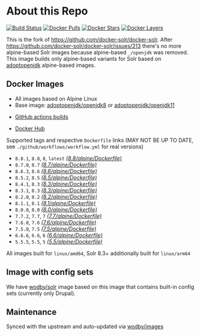 # About this Repo

[![Build Status](https://github.com/wodby/base-solr/workflows/Build%20docker%20image/badge.svg)](https://github.com/wodby/base-solr/actions)
[![Docker Pulls](https://img.shields.io/docker/pulls/wodby/base-solr.svg)](https://hub.docker.com/r/wodby/base-solr)
[![Docker Stars](https://img.shields.io/docker/stars/wodby/base-solr.svg)](https://hub.docker.com/r/wodby/base-solr)
[![Docker Layers](https://images.microbadger.com/badges/image/wodby/base-solr.svg)](https://microbadger.com/images/wodby/base-solr)

This is the fork of https://github.com/docker-solr/docker-solr. After https://github.com/docker-solr/docker-solr/issues/213 there's no more alpine-based Solr images because alpine-based `_/openjdk` was removed. This image builds only alpine-based variants for Solr based on [adoptopenjdk](https://adoptopenjdk.net)  alpine-based images.  

## Docker Images

* All images based on Alpine Linux
* Base image: [adoptopenjdk/openjdk8](https://hub.docker.com/r/adoptopenjdk/openjdk8) or [adoptopenjdk/openjdk11](https://hub.docker.com/r/adoptopenjdk/openjdk11)
- [GitHub actions builds](https://github.com/wodby/base-solr/actions) 
* [Docker Hub](https://hub.docker.com/r/wodby/base-solr)

Supported tags and respective `Dockerfile` links (MAY NOT BE UP TO DATE, see `./github/workflows/workflow.yml` for real versions)

* `8.8.1`, `8.8`, `8`, `latest` [_(8.8/alpine/Dockerfile)_](https://github.com/wodby/base-solr/tree/master/8.8/alpine/Dockerfile)
* `8.7.0`, `8.7` [_(8.7/alpine/Dockerfile)_](https://github.com/wodby/base-solr/tree/master/8.7/alpine/Dockerfile)
* `8.6.3`, `8.6` [_(8.6/alpine/Dockerfile)_](https://github.com/wodby/base-solr/tree/master/8.6/alpine/Dockerfile)
* `8.5.2`, `8.5` [_(8.5/alpine/Dockerfile)_](https://github.com/wodby/base-solr/tree/master/8.5/alpine/Dockerfile)
* `8.4.1`, `8.3` [_(8.3/alpine/Dockerfile)_](https://github.com/wodby/base-solr/tree/master/8.4/alpine/Dockerfile)
* `8.3.1`, `8.3` [_(8.3/alpine/Dockerfile)_](https://github.com/wodby/base-solr/tree/master/8.3/alpine/Dockerfile)
* `8.2.0`, `8.2` [_(8.2/alpine/Dockerfile)_](https://github.com/wodby/base-solr/tree/master/8.2/alpine/Dockerfile)
* `8.1.1`, `8.1` [_(8.1/alpine/Dockerfile)_](https://github.com/wodby/base-solr/tree/master/8.1/alpine/Dockerfile)
* `8.0.0`, `8.0` [_(8.0/alpine/Dockerfile)_](https://github.com/wodby/base-solr/tree/master/8.0/alpine/Dockerfile)
* `7.7.2`, `7.7`, `7` [_(7.7/alpine/Dockerfile)_](https://github.com/wodby/base-solr/tree/master/7.7/alpine/Dockerfile)
* `7.6.0`, `7.6` [_(7.6/alpine/Dockerfile)_](https://github.com/wodby/base-solr/tree/master/7.6/alpine/Dockerfile)
* `7.5.0`, `7.5` [_(7.5/alpine/Dockerfile)_](https://github.com/wodby/base-solr/tree/master/7.5/alpine/Dockerfile)
* `6.6.6`, `6.6`, `6` [_(6.6/alpine/Dockerfile)_](https://github.com/wodby/base-solr/tree/master/6.6/alpine/Dockerfile)
* `5.5.5`, `5.5`, `5` [_(5.5/alpine/Dockerfile)_](https://github.com/wodby/base-solr/tree/master/5.5/alpine/Dockerfile)

All images built for `linux/amd64`, Solr 8.3+ additionally built for `linux/arm64` 

## Image with config sets

We have [wodby/solr](https://github.com/wodby/solr) image based on this image that contains built-in config sets (currently only Drupal).  

## Maintenance

Synced with the upstream and auto-updated via [wodby/images](https://github.com/wodby/images)
